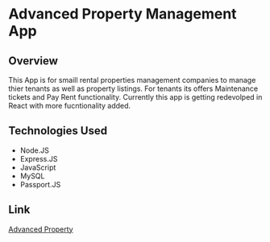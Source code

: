 # Advanced Property Management App
## Overview
This App is for smaill rental properties management companies to manage thier tenants as well as property listings. For tenants its offers Maintenance tickets and Pay Rent functionality. Currently this app is getting redevolped in React with more fucntionality added.

## Technologies Used
* Node.JS
* Express.JS
* JavaScript
* MySQL
* Passport.JS

## Link
[Advanced Property](https://advanced-property.herokuapp.com/)
